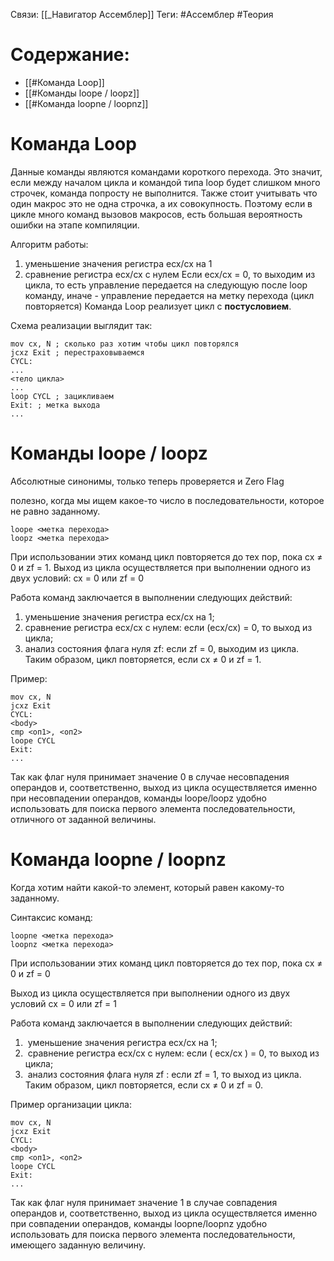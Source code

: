 Связи: [[_Навигатор Ассемблер]]
Теги: #Ассемблер #Теория 

# Содержание:
- [[#Команда Loop]]
- [[#Команды loope / loopz]]
- [[#Команда loopne / loopnz]]
# Команда Loop

Данные команды являются командами короткого перехода. Это значит, если между началом цикла и командой типа loop будет слишком много строчек, команда попросту не выполнится. Также стоит учитывать что один макрос это не одна строчка, а их совокупность. Поэтому если в цикле много команд вызовов макросов, есть большая вероятность ошибки на этапе компиляции.

Алгоритм работы:
1. уменьшение значения регистра ecx/cx на 1
2. сравнение регистра ecx/cx с нулем
	Если ecx/cx = 0, то выходим из цикла, то есть управление передается на следующую после loop команду, иначе - управление передается на метку перехода (цикл повторяется)
Команда Loop реализует цикл с **постусловием**.

Схема реализации выглядит так:

```
mov cx, N ; сколько раз хотим чтобы цикл повторялся
jcxz Exit ; перестраховываемся
CYCL:
...
<тело цикла>
...
loop CYCL ; зацикливаем
Exit: ; метка выхода
...
```

# Команды loope / loopz
Абсолютные синонимы, только теперь проверяется и Zero Flag

полезно, когда мы ищем какое-то число в последовательности, которое не равно заданному.

```
loope <метка перехода>
loopz <метка перехода>
```

При использовании этих команд цикл повторяется до тех пор, пока cx $\ne$ 0 и zf = 1. Выход из цикла осуществляется при выполнении одного из двух условий: cx = 0 или zf = 0

Работа команд заключается в выполнении следующих действий:  
1) уменьшение значения регистра ecx/cx на 1;  
2) сравнение регистра ecx/cx с нулем: если (ecx/cx) = 0, то выход из цикла; 
3) анализ состояния флага нуля zf: если zf = 0, выходим из цикла.  
Таким образом, цикл повторяется, если cx ≠ 0 и zf = 1.

Пример:

```
mov cx, N
jcxz Exit
CYCL:
<body>
cmp <оп1>, <оп2>
loope CYCL
Exit:
...
```

Так как флаг нуля принимает значение 0 в случае несовпадения операндов и, соответственно, выход из цикла осуществляется именно при несовпадении операндов, команды loope/loopz удобно использовать для поиска первого элемента последовательности, отличного от заданной величины.

# Команда loopne / loopnz

Когда хотим найти какой-то элемент, который равен какому-то заданному.

Синтаксис команд:

```
loopne <метка перехода>
loopnz <метка перехода>
```

При использовании этих команд цикл повторяется до тех пор, пока cx $\ne$ 0 и zf = 0

Выход из цикла осуществляется при выполнении одного из двух условий
cx = 0 или zf = 1

Работа команд заключается в выполнении следующих действий:

 1)  уменьшение значения регистра ecx/cx на 1;
 2)  сравнение регистра ecx/cx с нулем: если ( ecx/cx ) = 0, то выход из цикла;
3)  анализ состояния флага нуля zf : если zf = 1, то выход из цикла.
Таким образом, цикл повторяется, если cx ≠ 0 и zf = 0.

Пример организации цикла:


```
mov cx, N
jcxz Exit
CYCL:
<body>
cmp <оп1>, <оп2>
loope CYCL
Exit:
...
```

Так как флаг нуля принимает значение 1 в случае совпадения операндов и, соответственно, выход из цикла осуществляется именно при совпадении операндов, команды loopne/loopnz удобно использовать для поиска первого элемента последовательности, имеющего заданную величину.
